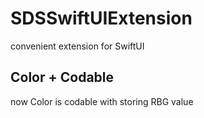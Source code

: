 # SDSSwiftUIExtension

convenient extension for SwiftUI

## Color + Codable

now Color is codable with storing RBG value
